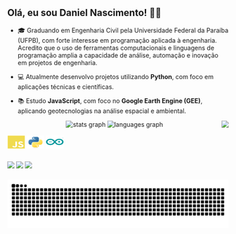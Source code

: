 ## Olá, eu sou Daniel Nascimento! 👋🏾

- 🎓 Graduando em Engenharia Civil pela Universidade Federal da Paraíba (UFPB), com forte interesse em programação aplicada à engenharia.  
  Acredito que o uso de ferramentas computacionais e linguagens de programação amplia a capacidade de análise, automação e inovação em projetos de engenharia.

- 💻 Atualmente desenvolvo projetos utilizando **Python**, com foco em aplicações técnicas e científicas.
- 📚 Estudo **JavaScript**, com foco no **Google Earth Engine (GEE)**, aplicando geotecnologias na análise espacial e ambiental.
<img align="right" height="90" src="https://media2.giphy.com/media/v1.Y2lkPTc5MGI3NjExNndrOW0xZmdkazMxOXk5eDB1Nmc1enF2cHdoOWVza3V4MzM1ejB3aSZlcD12MV9pbnRlcm5hbF9naWZfYnlfaWQmY3Q9Zw/603cLZVdYomSgIBhB0/giphy.gif"  />

<div align="center">
  <img src="https://github-readme-stats.vercel.app/api?username=Daniel-Nascimentoeng&hide_title=false&hide_rank=false&show_icons=true&include_all_commits=true&count_private=true&disable_animations=false&theme=dracula&locale=en&hide_border=false" height="150" alt="stats graph"  />
  <img src="https://github-readme-stats.vercel.app/api/top-langs?username=Daniel-Nascimentoeng&locale=en&hide_title=false&layout=compact&card_width=320&langs_count=5&theme=dracula&hide_border=false" height="150" alt="languages graph"  />
</div>


<div style="display: inline_block"><br>
  <img align="center" alt="Js" height="30" width="40" src="https://raw.githubusercontent.com/devicons/devicon/master/icons/javascript/javascript-plain.svg">
  <img align="center" alt="Python" height="30" width="40" src="https://raw.githubusercontent.com/devicons/devicon/master/icons/python/python-original.svg">
  <img align="center" alt="Arduino" height="30" width="40" src="https://raw.githubusercontent.com/devicons/devicon/master/icons/arduino/arduino-original.svg">
</div>


 ##


 <div> 
  <a href="https://instagram.com/danielconceicao29" target="_blank"><img src="https://img.shields.io/badge/-Instagram-%23E4405F?style=for-the-badge&logo=instagram&logoColor=white" target="_blank"></a>
  <a href = "mailto:daniel.conceicao@academico.ufpb.br"><img src="https://img.shields.io/badge/-Gmail-%23333?style=for-the-badge&logo=gmail&logoColor=white" target="_blank"></a>
  <a href="https://www.linkedin.com/in/daniel-conceição-do-nascimento-3219512b8/" target="_blank"><img src="https://img.shields.io/badge/-LinkedIn-%230077B5?style=for-the-badge&logo=linkedin&logoColor=white" target="_blank"></a> 
  
</div>


###

<picture>
  <source media="(prefers-color-scheme: dark)" srcset="https://raw.githubusercontent.com/v1ih/v1ih/output/github-snake-dark.svg" />
  <source media="(prefers-color-scheme: light)" srcset="https://raw.githubusercontent.com/v1ih/v1ih/output/github-snake.svg" />
  <img alt="github-snake" src="https://raw.githubusercontent.com/v1ih/v1ih/output/github-snake.svg" />
</picture>
